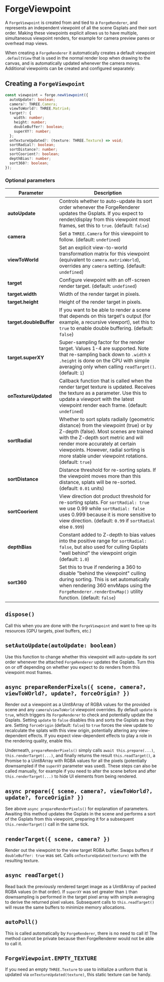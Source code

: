 # ForgeViewpoint

A `ForgeViewpoint` is created from and tied to a `ForgeRenderer`, and represents an independent viewpoint of all the scene Gsplats and their sort order. Making these viewpoints explicit allows us to have multiple, simultaneous viewpoint renders, for example for camera preview panes or overhead map views.

When creating a `ForgeRenderer` it automatically creates a default viewpoint `.defaultView` that is used in the normal render loop when drawing to the canvas, and is automatically updated whenever the camera moves. Additional viewpoints can be created and configured separately:

## Creating a `ForgeViewpoint`

```typescript
const viewpoint = forge.newViewpoint({
  autoUpdate?: boolean;
  camera?: THREE.Camera;
  viewToWorld?: THREE.Matrix4;
  target?: {
    width: number;
    height: number;
    doubleBuffer?: boolean;
    superXY?: number;
  };
  onTextureUpdated?: (texture: THREE.Texture) => void;
  sortRadial?: boolean;
  sortDistance?: number;
  sortCoorient?: boolean;
  depthBias?: number;
  sort360?: boolean;
});
```

### Optional parameters

| **Parameter**     | Description |
| ----------------- | ----------- |
| **autoUpdate**    | Controls whether to auto-update its sort order whenever the ForgeRenderer updates the Gsplats. If you expect to render/display from this viewpoint most frames, set this to `true`. (default: `false`)
| **camera**        | Set a `THREE.Camera` for this viewpoint to follow. (default: `undefined`)
| **viewToWorld**   | Set an explicit view-to-world transformation matrix for this viewpoint (equivalent to `camera.matrixWorld`), overrides any `camera` setting. (default: `undefined`)
| **target**        | Configure viewpoint with an off-screen render target. (default: `undefined`)
| **target.width**  | Width of the render target in pixels.
| **target.height** | Height of the render target in pixels.
| **target.doubleBuffer** | If you want to be able to render a scene that depends on this target's output (for example, a recursive viewport), set this to `true` to enable double buffering. (default: `false`)
| **target.superXY** | Super-sampling factor for the render target. Values 1-4 are supported. Note that re-sampling back down to `.width` x `.height` is done on the CPU with simple averaging only when calling `readTarget()`. (default: `1`)
| **onTextureUpdated** | Callback function that is called when the render target texture is updated. Receives the texture as a parameter. Use this to update a viewport with the latest viewpoint render each frame. (default: `undefined`)
| **sortRadial**    | Whether to sort splats radially (geometric distance) from the viewpoint (true) or by Z-depth (false). Most scenes are trained with the Z-depth sort metric and will render more accurately at certain viewpoints. However, radial sorting is more stable under viewpoint rotations. (default: `true`)
| **sortDistance**  | Distance threshold for re-sorting splats. If the viewpoint moves more than this distance, splats will be re-sorted. (default: `0.01` units)
| **sortCoorient**  | View direction dot product threshold for re-sorting splats. For `sortRadial: true` we use 0.99 while `sortRadial: false` uses 0.999 because it is more sensitive to view direction. (default: `0.99` if `sortRadial` else `0.999`)
| **depthBias**     | Constant added to Z-depth to bias values into the positive range for `sortRadial: false`, but also used for culling Gsplats "well behind" the viewpoint origin (default: `1.0`)
| **sort360**       | Set this to true if rendering a 360 to disable "behind the viewpoint" culling during sorting. This is set automatically when rendering 360 envMaps using the `ForgeRenderer.renderEnvMap()` utility function. (default: `false`)

## `dispose()`

Call this when you are done with the `ForgeViewpoint` and want to free up its resources (GPU targets, pixel buffers, etc.)

## `setAutoUpdate(autoUpdate: boolean)`

Use this function to change whether this viewpoint will auto-update its sort order whenever the attached `ForgeRenderer` updates the Gsplats. Turn this on or off depending on whether you expect to do renders from this viewpoint most frames.

## `async prepareRenderPixels({ scene, camera?, viewToWOrld?, update?, forceOrigin? })`

Render out a viewpoint as a Uint8Array of RGBA values for the provided scene and any `camera`/`viewToWorld` viewpoint overrides. By default `update` is `true`, which triggers its `ForgeRenderer` to check and potentially update the Gsplats. Setting `update` to `false` disables this and sorts the Gsplats as they are. Setting `forceOrigin` (default: `false`) to `true` forces the view update to recalculate the splats with this view origin, potentially altering any view-dependent effects. If you expect view-dependent effects to play a role in the rendering quality, enable this.

Underneath, `prepareRenderPixels()` simply calls `await this.prepare(...)`, `this.renderTarget(...)`, and finally returns the result `this.readTarget()`, a Promise to a Uint8Array with RGBA values for all the pixels (potentially downsampled if the `superXY` parameter was used). These steps can also be called manually, for example if you need to alter the scene before and after `this.renderTarget(...)` to hide UI elements from being rendered.

## `async prepare({ scene, camera?, viewToWorld?, update?, forceOrigin? })`

See above `async prepareRenderPixels()` for explanation of parameters. Awaiting this method updates the Gsplats in the scene and performs a sort of the Gsplats from this viewpoint, preparing it for a subsequent `this.renderTarget()` call in the same tick.

## `renderTarget({ scene, camera? })`

Render out the viewpoint to the view target RGBA buffer. Swaps buffers if `doubleBuffer: true` was set. Calls `onTextureUpdated(texture)` with the resulting texture.

## `async readTarget()`

Read back the previously rendered target image as a Uint8Array of packed RGBA values (in that order). If `superXY` was set greater than `1` than downsampling is performed in the target pixel array with simple averaging to derive the returned pixel values. Subsequent calls to `this.readTarget()` will reuse the same buffers to minimize memory allocations.

## `autoPoll()`

This is called automatically by `ForgeRenderer`, there is no need to call it! The method cannot be private because then ForgeRenderer would not be able to call it.

## `ForgeViewpoint.EMPTY_TEXTURE`

If you need an empty `THREE.Texture` to use to initialize a uniform that is updated via `onTextureUpdated(texture)`, this static texture can be handy.

